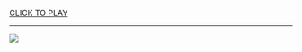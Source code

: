 
<a href="https://premium76.site?title=race_game_unblocked&ref=13M">CLICK TO PLAY</a></h3>
<hr>

<a href="https://premium76.site?title=race_game_unblocked&ref=13M"><img src="https://clearcache.store/games.png"></a>


